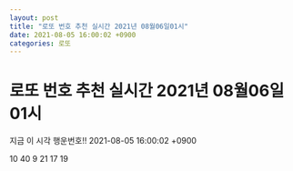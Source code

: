 ```yaml
---
layout: post
title: "로또 번호 추천 실시간 2021년 08월06일01시"
date: 2021-08-05 16:00:02 +0900
categories: 로또
---
```


# 로또 번호 추천 실시간 2021년 08월06일01시

지금 이 시각 행운번호!! 2021-08-05 16:00:02 +0900

 10  40  9  21  17  19 

